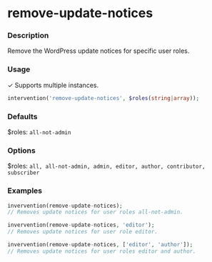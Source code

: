 # remove-update-notices

### Description
Remove the WordPress update notices for specific user roles.

### Usage
&#10003; Supports multiple instances.
```php
intervention('remove-update-notices', $roles(string|array));
```

### Defaults
$roles: `all-not-admin`

### Options
$roles: `all, all-not-admin, admin, editor, author, contributor, subscriber`

### Examples
```php
invervention(remove-update-notices);
// Removes update notices for user roles all-not-admin.

invervention(remove-update-notices, 'editor');
// Removes update notices for user role editor.

invervention(remove-update-notices, ['editor', 'author']);
// Removes update notices for user roles editor and author.
```
